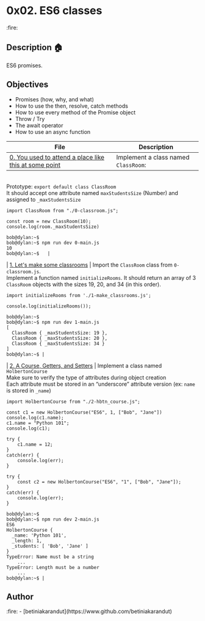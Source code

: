 <p><h1>0x02. ES6 classes</h1></p> :fire:

## Description :house:
ES6 promises.

## Objectives
- Promises (how, why, and what)
- How to use the then, resolve, catch methods
- How to use every method of the Promise object
- Throw / Try
- The await operator
- How to use an async function

| File | Description |
|------|-------------|
| [0. You used to attend a place like this at some point](./0-classroom.js) | Implement a class named `ClassRoom`:
<br>Prototype: `export default class ClassRoom`
<br>It should accept one attribute named `maxStudentsSize` (Number) and assigned to `_maxStudentsSize`<br>
```bob@dylan:~$ cat 0-main.js
import ClassRoom from "./0-classroom.js";

const room = new ClassRoom(10);
console.log(room._maxStudentsSize)

bob@dylan:~$ 
bob@dylan:~$ npm run dev 0-main.js 
10
bob@dylan:~$   |
``` 
| [1. Let's make some classrooms](./1-make_classrooms.js) | Import the `ClassRoom` class from `0-classroom.js`.
<br>Implement a function named `initializeRooms`. It should return an array of 3 `ClassRoom` objects with the sizes 19, 20, and 34 (in this order). <br>
```bob@dylan:~$ cat 1-main.js
import initializeRooms from './1-make_classrooms.js';

console.log(initializeRooms());

bob@dylan:~$ 
bob@dylan:~$ npm run dev 1-main.js 
[
  ClassRoom { _maxStudentsSize: 19 },
  ClassRoom { _maxStudentsSize: 20 },
  ClassRoom { _maxStudentsSize: 34 }
]
bob@dylan:~$ |
```
| [2. A Course, Getters, and Setters](./2-hbtn_course.js) | Implement a class named `HolbertonCourse`
<br>Make sure to verify the type of attributes during object creation<br>Each attribute must be stored in an “underscore” attribute version (ex: `name` is stored in `_name`)<br> 
```bob@dylan:~$ cat 2-main.js
import HolbertonCourse from "./2-hbtn_course.js";

const c1 = new HolbertonCourse("ES6", 1, ["Bob", "Jane"])
console.log(c1.name);
c1.name = "Python 101";
console.log(c1);

try {
    c1.name = 12;
} 
catch(err) {
    console.log(err);
}

try {
    const c2 = new HolbertonCourse("ES6", "1", ["Bob", "Jane"]);
}
catch(err) {
    console.log(err);
}

bob@dylan:~$ 
bob@dylan:~$ npm run dev 2-main.js 
ES6
HolbertonCourse {
  _name: 'Python 101',
  _length: 1,
  _students: [ 'Bob', 'Jane' ]
}
TypeError: Name must be a string
    ...
TypeError: Length must be a number
    ...
bob@dylan:~$ |
```

<p><h2>Author</h2></p> :fire:
- [betiniakarandut](https://www.github.com/betiniakarandut)